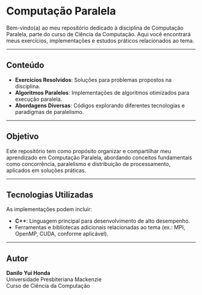# Computação Paralela

Bem-vindo(a) ao meu repositório dedicado à disciplina de Computação Paralela, parte do curso de Ciência da Computação. Aqui você encontrará meus exercícios, implementações e estudos práticos relacionados ao tema.

---

## Conteúdo

- **Exercícios Resolvidos**: Soluções para problemas propostos na disciplina.
- **Algoritmos Paralelos**: Implementações de algoritmos otimizados para execução paralela.
- **Abordagens Diversas**: Códigos explorando diferentes tecnologias e paradigmas de paralelismo.

---

## Objetivo

Este repositório tem como propósito organizar e compartilhar meu aprendizado em Computação Paralela, abordando conceitos fundamentais como concorrência, paralelismo e distribuição de processamento, aplicados em soluções práticas.

---

## Tecnologias Utilizadas

As implementações podem incluir:

- **C++**: Linguagem principal para desenvolvimento de alto desempenho.
- Ferramentas e bibliotecas adicionais relacionadas ao tema (ex.: MPI, OpenMP, CUDA, conforme aplicável).

---

## Autor

**Danilo Yui Honda**  
Universidade Presbiteriana Mackenzie  
Curso de Ciência da Computação
